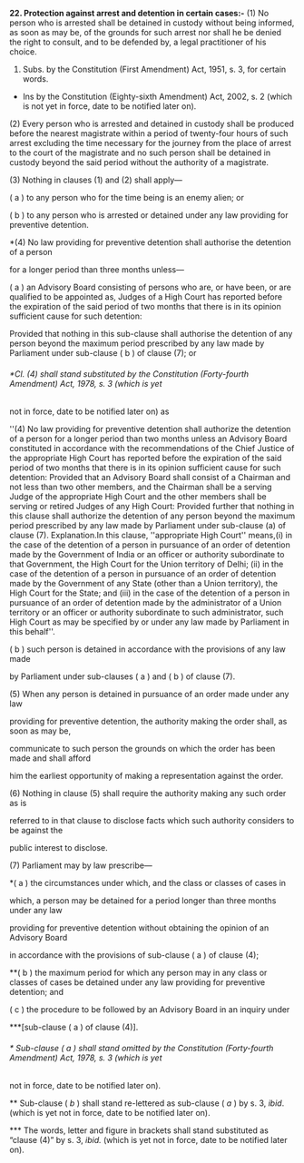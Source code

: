 **22. Protection against arrest and detention in certain cases:-** 
(1) No person who is arrested shall be detained in custody without being informed, as soon as may be, of the grounds for such arrest nor shall he be denied the right to consult, and to be defended by, a legal practitioner of his choice.

1. Subs. by the Constitution (First Amendment) Act, 1951, s. 3, for certain words.
- Ins by the Constitution (Eighty-sixth Amendment) Act, 2002, s. 2 (which is not yet in force, date to be notified later on).

(2) Every person who is arrested and detained in custody shall be produced before the nearest magistrate within a period of twenty-four hours of such arrest excluding the time necessary for the journey from the place of arrest to the court of the magistrate and no such person shall be detained in custody beyond the said period without the authority of a magistrate.

(3) Nothing in clauses (1) and (2) shall apply—

( a ) to any person who for the time being is an enemy alien; or

( b ) to any person who is arrested or detained under any law providing for preventive detention.

*(4) No law providing for preventive detention shall authorise the detention of a person

for a longer period than three months unless—

( a ) an Advisory Board consisting of persons who are, or have been, or are qualified to be appointed as, Judges of a High Court has reported before the expiration of the said period of two months that there is in its opinion sufficient cause for such detention:

Provided that nothing in this sub-clause shall authorise the detention of any person beyond the maximum period prescribed by any law made by Parliament under sub-clause ( b ) of clause (7); or

###### *Cl. (4) shall stand substituted by the Constitution (Forty-fourth Amendment) Act, 1978, s. 3 (which is yet

not in force, date to be notified later on) as

''(4) No law providing for preventive detention shall authorize the detention of a person for a longer period than two months unless an Advisory Board constituted in accordance with the recommendations of the Chief Justice of the appropriate High Court has reported before the expiration of the said period of two months that there is in its opinion sufficient cause for such detention: Provided that an Advisory Board shall consist of a Chairman and not less than two other members, and the Chairman shall be a serving Judge of the appropriate High Court and the other members shall be serving or retired Judges of any High Court: Provided further that nothing in this clause shall authorize the detention of any person beyond the maximum period prescribed by any law made by Parliament under sub-clause (a) of clause (7). Explanation.In this clause, ''appropriate High Court'' means,(i) in the case of the detention of a person in pursuance of an order of detention made by the Government of India or an officer or authority subordinate to that Government, the High Court for the Union territory of Delhi; (ii) in the case of the detention of a person in pursuance of an order of detention made by the Government of any State (other than a Union territory), the High Court for the State; and (iii) in the case of the detention of a person in pursuance of an order of detention made by the administrator of a Union territory or an officer or authority subordinate to such administrator, such High Court as may be specified by or under any law made by Parliament in this behalf''.


( b ) such person is detained in accordance with the provisions of any law made

by Parliament under sub-clauses ( a ) and ( b ) of clause (7).

(5) When any person is detained in pursuance of an order made under any law

providing for preventive detention, the authority making the order shall, as soon as may be,

communicate to such person the grounds on which the order has been made and shall afford

him the earliest opportunity of making a representation against the order.

(6) Nothing in clause (5) shall require the authority making any such order as is

referred to in that clause to disclose facts which such authority considers to be against the

public interest to disclose.

(7) Parliament may by law prescribe—

*( a ) the circumstances under which, and the class or classes of cases in

which, a person may be detained for a period longer than three months under any law

providing for preventive detention without obtaining the opinion of an Advisory Board

in accordance with the provisions of sub-clause ( a ) of clause (4);

**( b ) the maximum period for which any person may in any class or classes of cases be detained under any law providing for preventive detention; and

( c ) the procedure to be followed by an Advisory Board in an inquiry under

***[sub-clause ( a ) of clause (4)].

###### * Sub-clause ( a ) shall stand omitted by the Constitution (Forty-fourth Amendment) Act, 1978, s. 3 (which is yet

not in force, date to be notified later on).

** Sub-clause ( _b_ ) shall stand re-lettered as sub-clause ( _a_ ) by s. 3, _ibid_. (which is yet not in force, date to be notified later on).

*** The words, letter and figure in brackets shall stand substituted as “clause (4)” by s. 3, _ibid._ (which is yet not in force, date to be notified later on).